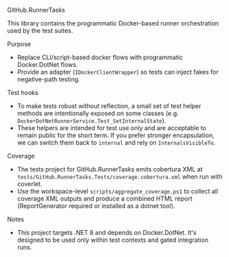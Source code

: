 GitHub.RunnerTasks

This library contains the programmatic Docker-based runner orchestration used by the test suites.

Purpose
- Replace CLI/script-based docker flows with programmatic Docker.DotNet flows.
- Provide an adapter (`IDockerClientWrapper`) so tests can inject fakes for negative-path testing.

Test hooks
- To make tests robust without reflection, a small set of test helper methods are intentionally exposed on some classes (e.g. `DockerDotNetRunnerService.Test_SetInternalState`).
- These helpers are intended for test use only and are acceptable to remain public for the short term. If you prefer stronger encapsulation, we can switch them back to `internal` and rely on `InternalsVisibleTo`.

Coverage
- The tests project for GitHub.RunnerTasks emits cobertura XML at `tests/GitHub.RunnerTasks.Tests/coverage.cobertura.xml` when run with coverlet.
- Use the workspace-level `scripts/aggregate_coverage.ps1` to collect all coverage XML outputs and produce a combined HTML report (ReportGenerator required or installed as a dotnet tool).

Notes
- This project targets .NET 8 and depends on Docker.DotNet. It's designed to be used only within test contexts and gated integration runs.
